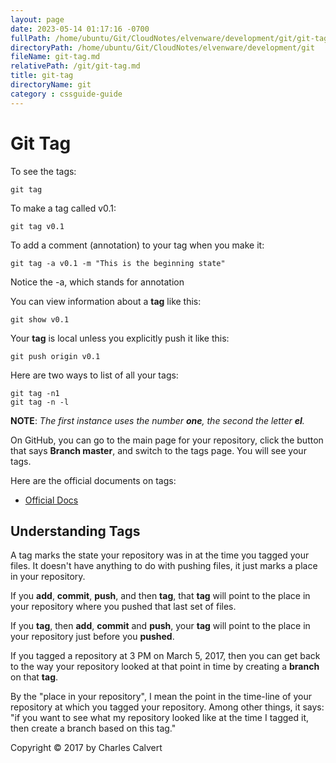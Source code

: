 ```yaml
---
layout: page
date: 2023-05-14 01:17:16 -0700
fullPath: /home/ubuntu/Git/CloudNotes/elvenware/development/git/git-tag.md
directoryPath: /home/ubuntu/Git/CloudNotes/elvenware/development/git
fileName: git-tag.md
relativePath: /git/git-tag.md
title: git-tag
directoryName: git
category : cssguide-guide
---
```


# Git Tag

To see the tags:

	git tag

To make a tag called v0.1:

	git tag v0.1

To add a comment (annotation) to your tag when you make it:

	git tag -a v0.1 -m "This is the beginning state"

Notice the -a, which stands for annotation

You can view information about a **tag** like this:

	git show v0.1

Your **tag** is local unless you explicitly push it like this:

	git push origin v0.1

Here are two ways to list of all your tags:

	git tag -n1
	git tag -n -l

**NOTE**: _The first instance uses the number **one**, the second the letter **el**._

On GitHub, you can go to the main page for your repository, click the button that says **Branch master**, and switch to the tags page. You will see your tags.

Here are the official documents on tags:

- [Official Docs][ogtd]

[ogtd]: https://git-scm.com/book/en/v2/Git-Basics-Tagging

## Understanding Tags

A tag marks the state your repository was in at the time you tagged your files. It doesn't have anything to do with pushing files, it just marks a place in your repository.

If you **add**, **commit**, **push**, and then **tag**, that **tag** will point to the place in your repository where you pushed that last set of files.

If you **tag**, then **add**, **commit** and **push**, your **tag** will point to the place in your repository just before you **pushed**.

If you tagged a repository at 3 PM on March 5, 2017, then you can get back to the way your repository looked at that point in time by creating a **branch** on that **tag**.

By the "place in your repository", I mean the point in the time-line of your repository at which you tagged your repository. Among other things, it says: "if you want to see what my repository looked like at the time I tagged it, then create a branch based on this tag."

Copyright &copy; 2017 by Charles Calvert
